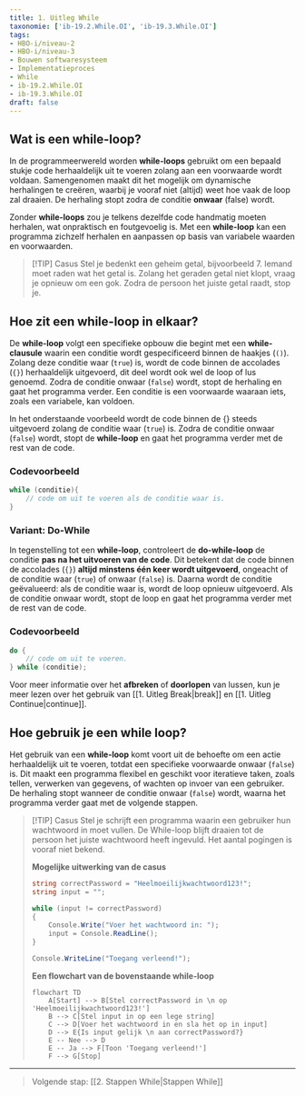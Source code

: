 ```yaml
---
title: 1. Uitleg While
taxonomie: ['ib-19.2.While.OI', 'ib-19.3.While.OI']
tags:
- HBO-i/niveau-2
- HBO-i/niveau-3
- Bouwen softwaresysteem
- Implementatieproces
- While
- ib-19.2.While.OI
- ib-19.3.While.OI
draft: false
---
```


## Wat is een while-loop?
In de programmeerwereld worden **while-loops** gebruikt om een bepaald stukje code herhaaldelijk uit te voeren zolang aan een voorwaarde wordt voldaan. Samengenomen maakt dit het mogelijk om dynamische herhalingen te creëren, waarbij je vooraf niet (altijd) weet hoe vaak de loop zal draaien. De herhaling stopt zodra de conditie **onwaar** (false) wordt.

Zonder **while-loops** zou je telkens dezelfde code handmatig moeten herhalen, wat onpraktisch en foutgevoelig is. Met een **while-loop** kan een programma zichzelf herhalen en aanpassen op basis van variabele waarden en voorwaarden.

> [!TIP] Casus
> Stel je bedenkt een geheim getal, bijvoorbeeld 7. Iemand moet raden wat het getal is. Zolang het geraden getal niet klopt, vraag je opnieuw om een gok. Zodra de persoon het juiste getal raadt, stop je.

## Hoe zit een while-loop in elkaar?
De **while-loop** volgt een specifieke opbouw die begint met een **while-clausule** waarin een conditie wordt gespecificeerd binnen de haakjes (`()`). Zolang deze conditie waar (`true`) is, wordt de code binnen de accolades (`{}`) herhaaldelijk uitgevoerd, dit deel wordt ook wel de loop of lus genoemd. Zodra de conditie onwaar (`false`) wordt, stopt de herhaling en gaat het programma verder.
Een conditie is een voorwaarde waaraan iets, zoals een variabele, kan voldoen.

In het onderstaande voorbeeld wordt de code binnen de {} steeds uitgevoerd zolang de conditie waar (`true`) is. Zodra de conditie onwaar (`false`) wordt, stopt de **while-loop** en gaat het programma verder met de rest van de code.

### Codevoorbeeld
```csharp
while (conditie){
    // code om uit te voeren als de conditie waar is.
}
```
### Variant: Do-While
In tegenstelling tot een **while-loop**, controleert de **do-while-loop** de conditie **pas na het uitvoeren van de code**. Dit betekent dat de code binnen de accolades (`{}`) **altijd minstens één keer wordt uitgevoerd**, ongeacht of de conditie waar (`true`) of onwaar (`false`) is. Daarna wordt de conditie geëvalueerd: als de conditie waar is, wordt de loop opnieuw uitgevoerd. Als de conditie onwaar wordt, stopt de loop en gaat het programma verder met de rest van de code.

### Codevoorbeeld
```csharp
do {
    // code om uit te voeren.
} while (conditie);
```

Voor meer informatie over het **afbreken** of **doorlopen** van lussen, kun je meer lezen over het gebruik van [[1. Uitleg Break|break]] en [[1. Uitleg Continue|continue]].

## Hoe gebruik je een while loop?
Het gebruik van een **while-loop** komt voort uit de behoefte om een actie herhaaldelijk uit te voeren, totdat een specifieke voorwaarde onwaar (`false`) is. Dit maakt een programma flexibel en geschikt voor iteratieve taken, zoals tellen, verwerken van gegevens, of wachten op invoer van een gebruiker. De herhaling stopt wanneer de conditie onwaar (`false`) wordt, waarna het programma verder gaat met de volgende stappen.

> [!TIP] Casus
> Stel je schrijft een programma waarin een gebruiker hun wachtwoord in moet vullen. De While-loop blijft draaien tot de persoon het juiste wachtwoord heeft ingevuld. Het aantal pogingen is vooraf niet bekend.
> 
> **Mogelijke uitwerking van de casus**
> ```csharp
> string correctPassword = "Heelmoeilijkwachtwoord123!";
> string input = "";
> 
> while (input != correctPassword)
> {
>     Console.Write("Voer het wachtwoord in: ");
>     input = Console.ReadLine();
> }
> 
> Console.WriteLine("Toegang verleend!");
> ```
> 
> **Een flowchart van de bovenstaande while-loop**
> ```mermaid
> flowchart TD
>     A[Start] --> B[Stel correctPassword in \n op 'Heelmoeilijkwachtwoord123!']
>     B --> C[Stel input in op een lege string]
>     C --> D[Voer het wachtwoord in en sla het op in input]
>     D --> E{Is input gelijk \n aan correctPassword?}
>     E -- Nee --> D
>     E -- Ja --> F[Toon 'Toegang verleend!']
>     F --> G[Stop]
> ```

---

> Volgende stap: [[2. Stappen While|Stappen While]]
